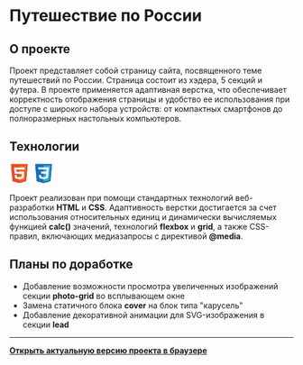 # Путешествие по России

## О проекте

Проект представляет собой страницу сайта, посвященного теме путешествий по России. Страница состоит из хэдера, 5 секций и футера. В проекте применяется адаптивная верстка, что обеспечивает корректность отображения страницы и удобство ее использования при доступе с широкого набора устройств: от компактных смартфонов до полноразмерных настольных компьютеров.

## Технологии

<div>
  <img src="https://github.com/devicons/devicon/blob/master/icons/html5/html5-original.svg" title="HTML5" alt="HTML5" width="35" height="35"/>&nbsp;
  <img src="https://github.com/devicons/devicon/blob/master/icons/css3/css3-original.svg" title="CSS3" alt="CSS3" width="35" height="35"/>&nbsp;
</div>

Проект реализован при помощи стандартных технологий веб-разработки **HTML** и **CSS**. Адаптивность верстки достигается за счет использования относительных единиц и динамически вычисляемых функцией **calc()** значений, технологий **flexbox** и **grid**, а также CSS-правил, включающих медиазапросы с директивой **@media**.

##  Планы по доработке

* Добавление возможности просмотра увеличенных изображений секции **photo-grid** во всплывающем окне
* Замена статичного блока **cover** на блок типа "карусель"
* Добавление декоративной анимации для SVG-изображения в секции **lead**

___

**[Открыть актуальную версию проекта в браузере](https://keepitdown.github.io/russian-travel-bootcamp/index.html)**